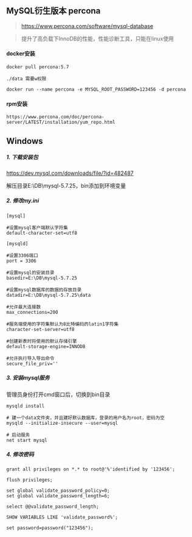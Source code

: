 ## MySQL衍生版本 percona

>  https://www.percona.com/software/mysql-database 

>  提升了高负载下InnoDB的性能，性能诊断工具，只能在linux使用

#### docker安装

```
docker pull percona:5.7

./data 需要w权限

docker run --name percona -e MYSQL_ROOT_PASSWORD=123456 -d percona
```

#### rpm安装

```
https://www.percona.com/doc/percona-server/LATEST/installation/yum_repo.html
```



## Windows

##### 1. 下载安装包

https://dev.mysql.com/downloads/file/?id=482487

解压目录E:\DB\mysql-5.7.25，bin添加到环境变量

##### 2. 修改my.ini

```
[mysql]  

#设置mysql客户端默认字符集  
default-character-set=utf8  

[mysqld]  

#设置3306端口  
port = 3306   

#设置mysql的安装目录  
basedir=E:\DB\mysql-5.7.25

#设置mysql数据库的数据的存放目录  
datadir=E:\DB\mysql-5.7.25\data  

#允许最大连接数  
max_connections=200  

#服务端使用的字符集默认为8比特编码的latin1字符集  
character-set-server=utf8  

#创建新表时将使用的默认存储引擎  
default-storage-engine=INNODB  

#允许执行导入导出命令
secure_file_priv=''
```

##### 3. 安装mysql服务

管理员身份打开cmd窗口后，切换到bin目录

```
mysqld install

# 建一个data文件夹，并且建好默认数据库，登录的用户名为root，密码为空
mysqld --initialize-insecure --user=mysql

# 启动服务
net start mysql 
```

##### 4. 修改密码

```mysql
grant all privileges on *.* to root@'%'identified by '123456';

flush privileges;

set global validate_password_policy=0;
set global validate_password_length=6;

select @@validate_password_length;

SHOW VARIABLES LIKE 'validate_password%';

set password=password("123456");
```

